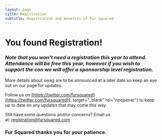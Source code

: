 ```yaml
---
layout: page
title: Registration
subtitle: Registration and benefits of Fur Squared
---
```


# You found Registration\!

### ***Note that you won't need a registration this year to attend. Attendance will be free this year, however if you wish to support the con we will offer a sponsorship level registration.***

More details about swag are to be announced at a later date so keep an eye out on our page for updates.&nbsp;

Follow us on [https://twitter.com/fursquared](https://twitter.com/fursquared){: target="_blank" rel="noopener"} to keep up to date on any updates that may come this way.

Still have some questions and/or concerns? Email us at:&nbsp;[registration@fursquared.com](mailto:registration@fursquared.com)

### Fur Squared thanks you for your patience.&nbsp;
